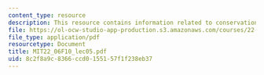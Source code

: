```yaml
---
content_type: resource
description: This resource contains information related to conservation equations.
file: https://ol-ocw-studio-app-production.s3.amazonaws.com/courses/22-06-engineering-of-nuclear-systems-fall-2010/8c2f8a9c8366ccd0155157f1f238eb37_MIT22_06F10_lec05.pdf
file_type: application/pdf
resourcetype: Document
title: MIT22_06F10_lec05.pdf
uid: 8c2f8a9c-8366-ccd0-1551-57f1f238eb37
---
```

